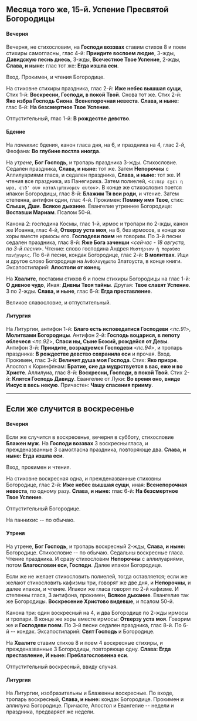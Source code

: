 
## Месяца того же, 15-й. Успение Пресвятой Богородицы

#### Вечерня

Вечерня, не стихословим, на **Господи воззвах** ставим стихов 8 и поем стихиры 
самогласны, глас 4-й: **Приидите воспоем людие**, 3-жды, 
**Давидскую песнь днесь**, 3-жды, **Всечестное Твое Успение**, 2-жды, 
**Слава, и ныне:** глас тот же: **Егда изшла еси**.

Вход. Прокимен, и чтения Богородице. 

На стиховне стихиры праздника, глас 2-й: **Иже небес вышшая сущи**, 
Стих 1-й: **Воскресни, Господи, в покой Твой**. Снова тот же. 
Стих 2-й: **Яко избра Господь Сиона**. **Всенепорочная невеста**. 
**Слава, и ныне:** глас 6-й: **На безсмертное Твое Успение**.

Отпустительный, глас 1-й: **В рождестве девство**.

#### Бдение

На *паннихис* бдения, канон гласа дня, на 6, и праздника на 4, глас 2-й, Феофана: 
**Во глубине постла иногда**. 

На *утрене*, **Бог Господь**, и тропарь праздника 3-жды. Стихословие. Седален 
праздника, **Слава, и ныне:** тот же. Затем **Непорочны** с Аллилуариями гласа, 
и седален праздника, **Слава, и ныне:** тот же. И чтения все праздника, из 
Панегирика. Затем полиелей, <`ειπερ εχει η ωρα, ειδ' ουν καταλιμπανομεν αυτον`>. 
В конце же стихословия поется ипакои Богородицы, глас 8-й: **Блажим Тя вси роди**, 
и чтение. Затем степенна, антифон один, глас 4-й. Прокимен: **Помяну имя Твое**, 
стих: **Слыши, Дши**. **Всякое дыхание**. Евангелие утреннее Богородице: 
**Воставши Мариам**. Псалом 50-й.

Канона 2: господина Космы, глас 1-й, ирмос и тропари по 2-жды, канон же Иоанна, 
глас 4-й, **Отверзу уста моя**, на 6, без ирмосов, в конце же хоры вместе 
ирмосы его. **Господеви поим** не говорим. По 3-й песни седален праздника, 
глас 8-й: **Яже Бога заченши** <*сейчас - 18 августа, по 3-й песни*>. Чтение: 
слово господина Андрея `Μυστήριον ἡ παροῦσα πανήγυρις`. По 6-й песни, кондак 
Богородице, глас 2-й: **В молитвах**. Ищи и другое слово Богородице на 
`̓Ανϑολογηματα` Златоуста, в конце книги. Эксапостиларий: **Апостоли от конец**. 

На **Хвалите**, поставим стихов 6 и поем стихиры Богородицы на глас 1-й: 
**О дивное чудо**, Иная: **Дивны Твоя тайны**. Другая: **Твое славят Успение**. 
3 по 2-жды. **Слава, и ныне**, глас 6-й: **Егда преставление**.

Великое славословие, и отпустительный. 

#### Литургия

На Литургии, антифон 1-й: **Благо есть исповедатися Господеви** <*пс.91*>, 
**Молитвами Богородицы**. 
Антифон 2-й: **Господь воцарися, в лепоту облечеся** <*пс.92*>, **Спаси ны, 
Сыне Божий, рождейся от Девы**. 
Антифон 3-й: **Приидите, возрадуемся Господеви** <*пс.94*>, и тропарь 
праздника: **В рождестве девство сохранила еси** и прочая. 
Вход. Прокимен, глас 3-й: **Величит душа моя Господа**. Стих: **Яко призре**. 
Апостол к Коринфянам: **Братие, сие да мудрствуется в вас, еже и во Христе**. 
Аллилуиа, глас 8-й: **Воскресни, Господи, в покой Твой**. 
Стих 2-й: **Клятся Господь Давиду**. Евангелие от Луки: **Во время оно, вниде 
Иисус в весь некую**. 
Причастен: **Чашу спасения прииму**.

---

## Если же случится в воскресенье

#### Вечерня

Если же случится в воскресенье, вечерня в субботу, стихословие
**Блажен муж**. На **Господи воззвах** 3 воскресны гласа, и
прежденазванные 3 самогласна праздника, повторяюще два.
**Слава, и ныне: Егда изшла еси**.

Вход, прокимен и чтения.

На стиховне воскресная одна, и прежденазванные стиховны Богородице,
глас 2-й: **Иже небес вышшая сущи**, иная: **Всенепорочная невеста**,
по одному разу. **Слава, и ныне:** глас 6-й: **На безсмертное Твое Успение**.

Отпустительный Богородице.

На паннихис -- по обычаю.


#### Утреня

На утрене, **Бог Господь**, и тропарь воскресный 2-жды,
**Слава, и ныне:** Богородице. Стихословие -- по обычаю. Седальны
воскресные гласа. Чтение праздника. И сразу стихословим **Непорочны**
с аллилуариями, потом **Благословен еси, Господи**. Далее ипакои
Богородице.

Если же не желает стихословить полиелей, тогда оставляется;
если же желают стихословить кафизмы три, говорят же две дня, и
**Непорочны**, и далее ипакои, и чтение. Ипакои же гласа говорят
по 2-й кафизме. И степенны гласа, 3 антифона, прокимен,
**Всякое дыхание**. Евангелие так же Богородицы. **Воскресение
Христово видевше**, и псалом 50-й.

Канона три: один воскресный на 4, и два Богородице по 2-жды ирмосы
и тропари. В конце же хоры вместе ирмосы: **Отверзу уста моя**.
Говорим же и **Господеви поем**. По 3-й песни седален праздника,
глас 8-й. По 6-й -- кондак. Эксапостиларий: **Свят Господь**
и Богородице.

На **Хвалите** ставим стихов 8 и поем 4 воскресные стихиры,
и прежденазванные 3 Богородицы, повторяюще одну.
**Слава: Егда преставление, И ныне: Преблагословенна еси**.

Отпустительный воскресный, ввиду случая.

#### Литургия

На Литургии, изобразительны и Блаженны воскресные. По входе,
тропарь воскресный, **Слава, и ныне:** кондак Богородице.
Прокимен и аллилуиа Богородице. Причасте, Апостол и Евангелие --
недели и праздника, предваряет же недели.

